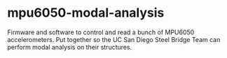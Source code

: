 # mpu6050-modal-analysis
Firmware and software to control and read a bunch of MPU6050 accelerometers. Put together so the UC San Diego Steel Bridge Team can perform modal analysis on their structures.
